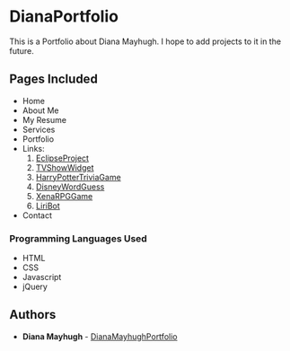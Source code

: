 # DianaPortfolio
This is a Portfolio about Diana Mayhugh.  I hope to add projects to it in the future.

## Pages Included

* Home
* About Me
* My Resume
* Services
* Portfolio
* Links:
    1. [EclipseProject](https://alaclair.github.io/Space_Travel_App/)
    2. [TVShowWidget](https://mayhugh82.github.io/Giftastic/)
    3. [HarryPotterTriviaGame](https://mayhugh82.github.io/TriviaGame/)
    4. [DisneyWordGuess](https://mayhugh82.github.io/WordGuessGame/)
    5. [XenaRPGGame](https://mayhugh82.github.io/Xena-RPG-Game/)
    6. [LiriBot](https://github.com/mayhugh82/liri-node-app)
* Contact


### Programming Languages Used

* HTML
* CSS
* Javascript
* jQuery

## Authors

* **Diana Mayhugh** - [DianaMayhughPortfolio]( https://mayhugh82.github.io/DianaPortfolio/)